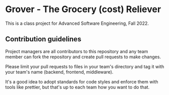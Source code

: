 # Grover - The Grocery (cost) Reliever
This is a class project for Advanced Software Engineering, Fall 2022.

## Contribution guidelines
Project managers are all contributors to this repository and any team member can fork the repository and create pull requests to make changes.

Please limit your pull requests to files in your team's directory and tag it with your team's name (backend, frontend, middleware).

It's a good idea to adopt standards for code styles and enforce them with tools like prettier, but that's up to each team how you want to do that.
